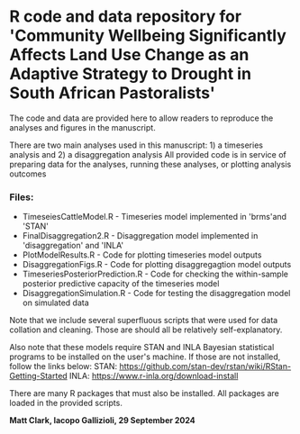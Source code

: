 # R code and data repository for 'Community Wellbeing Significantly Affects Land Use Change as an Adaptive Strategy to Drought in South African Pastoralists'

The code and data are provided here to allow readers to reproduce the analyses and figures in the manuscript. 

There are two main analyses used in this manuscript: 1) a timeseries analysis and 2) a disaggregation analysis
All provided code is in service of preparing data for the analyses, running these analyses, or plotting analysis outcomes


### Files:

* TimeseiesCattleModel.R - Timeseries model implemented in 'brms'and 'STAN'
* FinalDisaggregation2.R - Disaggregation model implemented in 'disaggregation' and 'INLA'
* PlotModelResults.R - Code for plotting timeseries model outputs
* DisaggregationFigs.R - Code for plotting disaggregagtion model outputs
* TimeseriesPosteriorPrediction.R - Code for checking the within-sample posterior predictive capacity of the timeseries model
* DisaggregationSimulation.R - Code for testing the disaggregation model on simulated data

Note that we include several superfluous scripts that were used for data collation and cleaning. Those are should all be relatively self-explanatory. 

Also note that these models require STAN and INLA Bayesian statistical programs to be installed on the user's machine. If those are not installed, follow the links below:
STAN: https://github.com/stan-dev/rstan/wiki/RStan-Getting-Started
INLA: https://www.r-inla.org/download-install

There are many R packages that must also be installed. All packages are loaded in the provided scripts. 

**Matt Clark, Iacopo Gallizioli, 29 September 2024**
